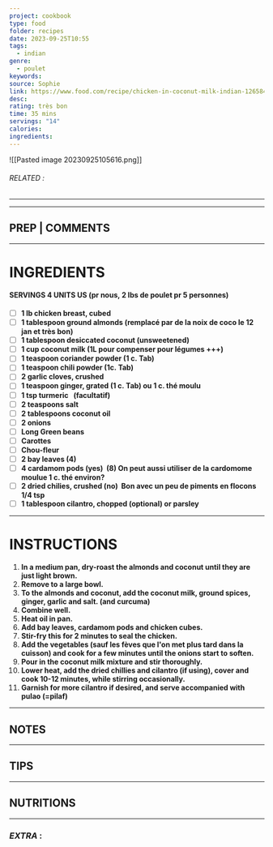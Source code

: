 ```yaml
---
project: cookbook
type: food
folder: recipes
date: 2023-09-25T10:55
tags:
  - indian
genre:
  - poulet
keywords: 
source: Sophie
link: https://www.food.com/recipe/chicken-in-coconut-milk-indian-126584
desc: 
rating: très bon
time: 35 mins
servings: "14"
calories: 
ingredients:
---
```


![[Pasted image 20230925105616.png]]
###### *RELATED* : 
---


---
## PREP | COMMENTS



---
# INGREDIENTS

#### **SERVINGS 4 UNITS US** **(pr nous, 2 lbs de poulet pr 5 personnes)**


- [ ] **1 lb chicken breast, cubed**
- [ ] **1 tablespoon ground almonds (remplacé par de la noix de coco le 12 jan et très bon)** 
- [ ] **1 tablespoon desiccated coconut (unsweetened)**
- [ ] **1 cup coconut milk (1L pour compenser pour légumes +++)**
- [ ] **1 teaspoon coriander powder (1 c. Tab)**
- [ ] **1 teaspoon chili powder (1c. Tab)**
- [ ] **2 garlic cloves, crushed** 
- [ ] **1 teaspoon ginger, grated (1 c. Tab) ou 1 c. thé moulu**
- [ ] **1 tsp turmeric   (facultatif)** 
- [ ] **2 teaspoons salt** 
- [ ] **2 tablespoons coconut oil**
- [ ] **2 onions**
- [ ] **Long Green beans** 
- [ ] **Carottes** 
- [ ] **Chou-fleur** 
- [ ] **2 bay leaves (4)**
- [ ] **4 cardamom pods (yes)  (8) On peut aussi utiliser de la cardomome moulue 1 c. thé environ?**
- [ ] **2 dried chilies, crushed (no)  Bon avec un peu de piments en flocons 1/4 tsp**
- [ ] **1 tablespoon cilantro, chopped (optional) or parsley**

---
# INSTRUCTIONS

1. **In a medium pan, dry-roast the almonds and coconut until they are just light brown.**
2. **Remove to a large bowl.**
3. **To the almonds and coconut, add the coconut milk, ground spices, ginger, garlic and salt. (and curcuma)**
4. **Combine well.**
5. **Heat oil in pan.**
6. **Add bay leaves, cardamom pods and chicken cubes.**
7. **Stir-fry this for 2 minutes to seal the chicken.**
8. **Add the vegetables (sauf les fèves que l'on met plus tard dans la cuisson) and cook for a few minutes until the onions start to soften.**
9. **Pour in the coconut milk mixture and stir thoroughly.**
10. **Lower heat, add the dried chillies and cilantro (if using), cover and cook 10-12 minutes, while stirring occasionally.**
11. **Garnish for more cilantro if desired, and serve accompanied with pulao (=pilaf)**

---
## NOTES



---
## TIPS



---
## NUTRITIONS



---
### *EXTRA* :



